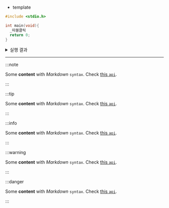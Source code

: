 - template

```c
#include <stdio.h>

int main(void){
  _따블클릭
  return 0;
}
```

<details>
  <summary>실행 결과</summary>
  ```text
    _따블클릭
  ```
</details>

---

:::note

Some **content** with _Markdown_ `syntax`. Check [this `api`](#).

:::

:::tip

Some **content** with _Markdown_ `syntax`. Check [this `api`](#).

:::

:::info

Some **content** with _Markdown_ `syntax`. Check [this `api`](#).

:::

:::warning

Some **content** with _Markdown_ `syntax`. Check [this `api`](#).

:::

:::danger

Some **content** with _Markdown_ `syntax`. Check [this `api`](#).

:::
